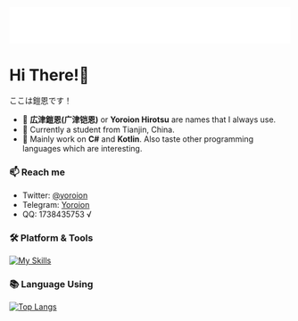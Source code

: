 <p align="center">
<img src="/header.svg" align="center" />
</p>

#  Hi There!🌟
ここは鎧恩です！
- 🐲 **広津鎧恩(广津铠恩)** or **Yoroion Hirotsu** are names that I always use.
- 🐶 Currently a student from Tianjin, China.
- 🌱 Mainly work on **C#** and **Kotlin**. Also taste other programming languages which are interesting.

### 📫 Reach me
- Twitter: [@yoroion](https://twitter.com/yoroion)
- Telegram: [Yoroion](https://t.me/Yoroion)
- QQ: 1738435753 √

### 🛠️ Platform & Tools

[![My Skills](https://skillicons.dev/icons?i=cs,dotnet,kotlin,visualstudio,vscode,js,svelte,windicss)](https://skillicons.dev)

### 📚 Language Using
[![Top Langs](https://github-readme-stats.vercel.app/api/top-langs/?username=Yoroion&theme=radical)](https://github.com/anuraghazra/github-readme-stats)
